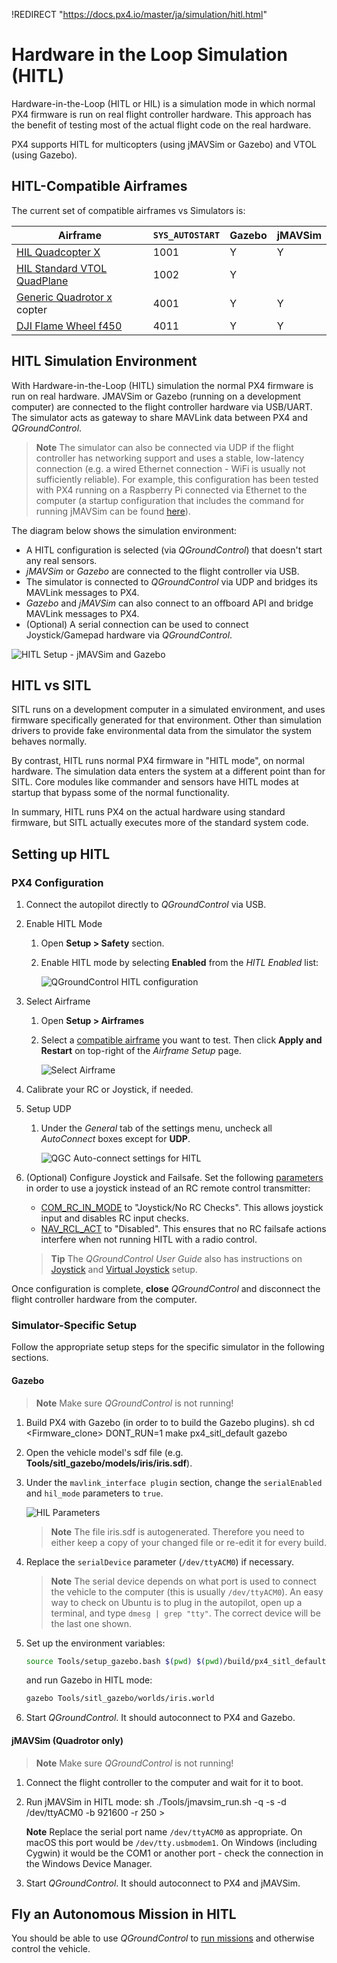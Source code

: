 !REDIRECT "https://docs.px4.io/master/ja/simulation/hitl.html"

# Hardware in the Loop Simulation \(HITL\)

Hardware-in-the-Loop (HITL or HIL) is a simulation mode in which normal PX4 firmware is run on real flight controller hardware. This approach has the benefit of testing most of the actual flight code on the real hardware.

PX4 supports HITL for multicopters (using jMAVSim or Gazebo) and VTOL (using Gazebo).

<a id="compatible_airframe"></a>

## HITL-Compatible Airframes

The current set of compatible airframes vs Simulators is:

| Airframe                                                                                               | `SYS_AUTOSTART` | Gazebo | jMAVSim |
| ------------------------------------------------------------------------------------------------------ | --------------- | ------ | ------- |
| <a href="../airframes/airframe_reference.md#copter_simulation_(copter)_hil_quadcopter_x">HIL Quadcopter X</a>                                                                              | 1001            | Y      | Y       |
| <a href="../airframes/airframe_reference.md#vtol_standard_vtol_hil_standard_vtol_quadplane">HIL Standard VTOL QuadPlane</a>                                                                              | 1002            | Y      |         |
| [Generic Quadrotor x](../airframes/airframe_reference.md#copter_quadrotor_x_generic_quadcopter) copter | 4001            | Y      | Y       |
| [DJI Flame Wheel f450](../airframes/airframe_reference.md#copter_quadrotor_x_dji_flame_wheel_f450)     | 4011            | Y      | Y       |

<a id="simulation_environment"></a>

## HITL Simulation Environment

With Hardware-in-the-Loop (HITL) simulation the normal PX4 firmware is run on real hardware. JMAVSim or Gazebo (running on a development computer) are connected to the flight controller hardware via USB/UART. The simulator acts as gateway to share MAVLink data between PX4 and *QGroundControl*.

> **Note** The simulator can also be connected via UDP if the flight controller has networking support and uses a stable, low-latency connection (e.g. a wired Ethernet connection - WiFi is usually not sufficiently reliable). For example, this configuration has been tested with PX4 running on a Raspberry Pi connected via Ethernet to the computer (a startup configuration that includes the command for running jMAVSim can be found [here](https://github.com/PX4/PX4-Autopilot/blob/master/posix-configs/rpi/px4_hil.config)).

The diagram below shows the simulation environment:

* A HITL configuration is selected (via *QGroundControl*) that doesn't start any real sensors.
* *jMAVSim* or *Gazebo* are connected to the flight controller via USB.
* The simulator is connected to *QGroundControl* via UDP and bridges its MAVLink messages to PX4.
* *Gazebo* and *jMAVSim* can also connect to an offboard API and bridge MAVLink messages to PX4.
* (Optional) A serial connection can be used to connect Joystick/Gamepad hardware via *QGroundControl*.

![HITL Setup - jMAVSim and Gazebo](../../assets/simulation/px4_hitl_overview_jmavsim_gazebo.png)

## HITL vs SITL

SITL runs on a development computer in a simulated environment, and uses firmware specifically generated for that environment. Other than simulation drivers to provide fake environmental data from the simulator the system behaves normally.

By contrast, HITL runs normal PX4 firmware in "HITL mode", on normal hardware. The simulation data enters the system at a different point than for SITL. Core modules like commander and sensors have HITL modes at startup that bypass some of the normal functionality.

In summary, HITL runs PX4 on the actual hardware using standard firmware, but SITL actually executes more of the standard system code.

## Setting up HITL

### PX4 Configuration

1. Connect the autopilot directly to *QGroundControl* via USB.
2. Enable HITL Mode
    
    1. Open **Setup > Safety** section.
    2. Enable HITL mode by selecting **Enabled** from the *HITL Enabled* list:
        
        ![QGroundControl HITL configuration](../../assets/gcs/qgc_hitl_config.png)

3. Select Airframe
    
    1. Open **Setup > Airframes**
    2. Select a [compatible airframe](#compatible_airframe) you want to test. Then click **Apply and Restart** on top-right of the *Airframe Setup* page.
        
        ![Select Airframe](../../assets/gcs/qgc_hil_config.png)

4. Calibrate your RC or Joystick, if needed.

5. Setup UDP
    
    1. Under the *General* tab of the settings menu, uncheck all *AutoConnect* boxes except for **UDP**.
        
        ![QGC Auto-connect settings for HITL](../../assets/gcs/qgc_hitl_autoconnect.png)

6. (Optional) Configure Joystick and Failsafe. Set the following [parameters](https://docs.px4.io/master/en/advanced_config/parameters.html) in order to use a joystick instead of an RC remote control transmitter:
    
    * [COM_RC_IN_MODE](../advanced/parameter_reference.md#COM_RC_IN_MODE) to "Joystick/No RC Checks". This allows joystick input and disables RC input checks.
    * [NAV_RCL_ACT](../advanced/parameter_reference.md#NAV_RCL_ACT) to "Disabled". This ensures that no RC failsafe actions interfere when not running HITL with a radio control.
    
    > **Tip** The *QGroundControl User Guide* also has instructions on [Joystick](https://docs.qgroundcontrol.com/en/SetupView/Joystick.html) and [Virtual Joystick](https://docs.qgroundcontrol.com/en/SettingsView/VirtualJoystick.html) setup.

Once configuration is complete, **close** *QGroundControl* and disconnect the flight controller hardware from the computer.

### Simulator-Specific Setup

Follow the appropriate setup steps for the specific simulator in the following sections.

#### Gazebo

> **Note** Make sure *QGroundControl* is not running!

1. Build PX4 with Gazebo (in order to to build the Gazebo plugins). 
        sh
        cd <Firmware_clone>
        DONT_RUN=1 make px4_sitl_default gazebo

2. Open the vehicle model's sdf file (e.g. **Tools/sitl_gazebo/models/iris/iris.sdf**).
3. Under the `mavlink_interface plugin` section, change the `serialEnabled` and `hil_mode` parameters to `true`.
    
    ![HIL Parameters](../../assets/simulation/gazebo_sdf_model_hil_params.png)
    
    > **Note** The file iris.sdf is autogenerated. Therefore you need to either keep a copy of your changed file or re-edit it for every build.

4. Replace the `serialDevice` parameter (`/dev/ttyACM0`) if necessary.
    
    > **Note** The serial device depends on what port is used to connect the vehicle to the computer (this is usually `/dev/ttyACM0`). An easy way to check on Ubuntu is to plug in the autopilot, open up a terminal, and type `dmesg | grep "tty"`. The correct device will be the last one shown.

5. Set up the environment variables:
    
    ```sh
    source Tools/setup_gazebo.bash $(pwd) $(pwd)/build/px4_sitl_default
    ```
    
    and run Gazebo in HITL mode:
    
    ```sh
    gazebo Tools/sitl_gazebo/worlds/iris.world
    ```

6. Start *QGroundControl*. It should autoconnect to PX4 and Gazebo.

<a id="jmavsim_hitl_configuration"></a>

#### jMAVSim (Quadrotor only)

> **Note** Make sure *QGroundControl* is not running!

1. Connect the flight controller to the computer and wait for it to boot.
2. Run jMAVSim in HITL mode: 
        sh
        ./Tools/jmavsim_run.sh -q -s -d /dev/ttyACM0 -b 921600 -r 250 > 
    
    **Note** Replace the serial port name `/dev/ttyACM0` as appropriate. On macOS this port would be `/dev/tty.usbmodem1`. On Windows (including Cygwin) it would be the COM1 or another port - check the connection in the Windows Device Manager.
3. Start *QGroundControl*. It should autoconnect to PX4 and jMAVSim.

## Fly an Autonomous Mission in HITL

You should be able to use *QGroundControl* to [run missions](../qgc/README.md#planning-missions) and otherwise control the vehicle.